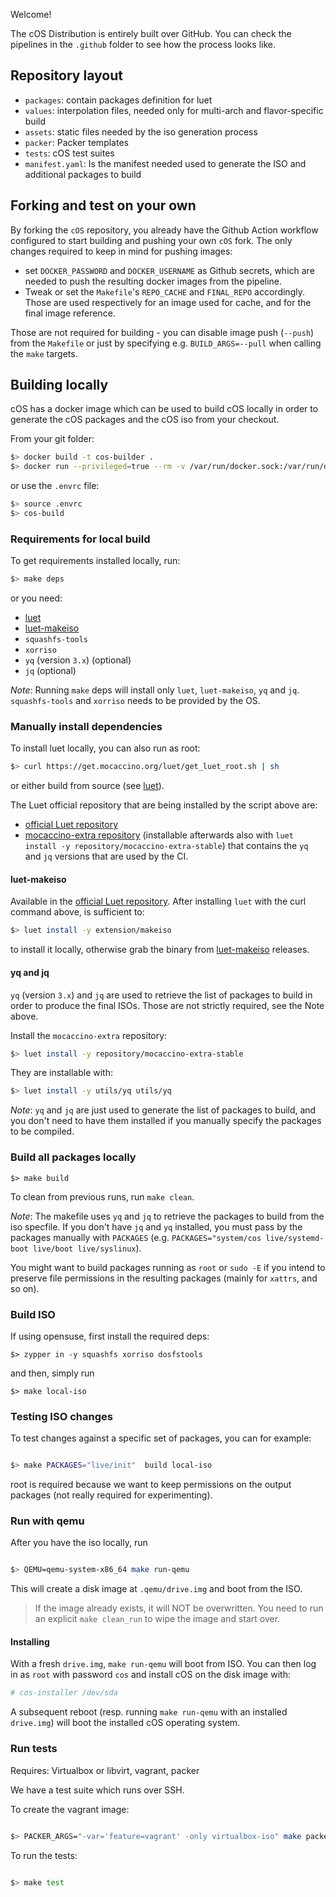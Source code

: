 Welcome!

The cOS Distribution is entirely built over GitHub. You can check the pipelines in the `.github` folder to see how the process looks like.

## Repository layout

- `packages`: contain packages definition for luet
- `values`: interpolation files, needed only for multi-arch and flavor-specific build
- `assets`: static files needed by the iso generation process
- `packer`: Packer templates
- `tests`: cOS test suites
- `manifest.yaml`: Is the manifest needed used to generate the ISO and additional packages to build

## Forking and test on your own

By forking the `cOS` repository, you already have the Github Action workflow configured to start building and pushing your own `cOS` fork.
The only changes required to keep in mind for pushing images:
- set `DOCKER_PASSWORD` and `DOCKER_USERNAME` as Github secrets, which are needed to push the resulting docker images from the pipeline. 
- Tweak or set the `Makefile`'s `REPO_CACHE` and `FINAL_REPO` accordingly. Those are used respectively for an image used for cache, and for the final image reference.

Those are not required for building - you can disable image push (`--push`) from the `Makefile` or just by specifying e.g. `BUILD_ARGS=--pull` when calling the `make` targets.

## Building locally

cOS has a docker image which can be used to build cOS locally in order to generate the cOS packages and the cOS iso from your checkout.

From your git folder:

```bash
$> docker build -t cos-builder .
$> docker run --privileged=true --rm -v /var/run/docker.sock:/var/run/docker.sock -v $PWD:/cOS cos-builder
```

or use the `.envrc` file:

```bash
$> source .envrc
$> cos-build
```

### Requirements for local build

To get requirements installed locally, run:

```bash
$> make deps
```

or you need:

- [luet](https://github.com/mudler/luet)
- [luet-makeiso](https://github.com/mudler/luet-makeiso)
- `squashfs-tools`
- `xorriso`
- `yq` (version `3.x`)  (optional)
- `jq` (optional)

_Note_: Running `make` deps will install only `luet`, `luet-makeiso`, `yq` and `jq`. `squashfs-tools` and `xorriso` needs to be provided by the OS.

### Manually install dependencies

To install luet locally, you can also run as root:
```bash
$> curl https://get.mocaccino.org/luet/get_luet_root.sh | sh
```
or either build from source (see [luet](https://github.com/mudler/luet)).

The Luet official repository that are being installed by the script above are:
- [official Luet repository](https://github.com/Luet-lab/luet-repo)
- [mocaccino-extra repository](https://github.com/mocaccinoOS/mocaccino-extra) (installable afterwards also with `luet install -y repository/mocaccino-extra-stable`) that contains the `yq` and `jq` versions that are used by the CI. 


#### luet-makeiso

Available in the [official Luet repository](https://github.com/Luet-lab/luet-repo). After installing `luet` with the curl command above, is sufficient to:

```bash
$> luet install -y extension/makeiso
```

to install it locally, otherwise grab the binary from [luet-makeiso](https://github.com/mudler/luet-makeiso) releases.

#### yq and jq
`yq` (version `3.x`) and `jq` are used to retrieve the list of packages to build in order to produce the final ISOs. Those are not strictly required, see the Note above. 

Install the `mocaccino-extra` repository:

```bash
$> luet install -y repository/mocaccino-extra-stable
```

They are installable with:

```bash
$> luet install -y utils/yq utils/yq
```

_Note_: `yq` and `jq` are just used to generate the list of packages to build, and you don't need to have them installed if you manually specify the packages to be compiled.

### Build all packages locally

```
$> make build
```

To clean from previous runs, run `make clean`.

_Note_: The makefile uses `yq` and `jq` to retrieve the packages to build from the iso specfile. If you don't have `jq` and `yq` installed, you must pass by the packages manually with `PACKAGES` (e.g. `PACKAGES="system/cos live/systemd-boot live/boot live/syslinux`).

You might want to build packages running as `root` or `sudo -E` if you intend to preserve file permissions in the resulting packages (mainly for `xattrs`, and so on).

### Build ISO

If using opensuse, first install the required deps:

```
$> zypper in -y squashfs xorriso dosfstools
```

and then, simply run

```
$> make local-iso
```

### Testing ISO changes

To test changes against a specific set of packages, you can for example:

```bash

$> make PACKAGES="live/init"  build local-iso

```

root is required because we want to keep permissions on the output packages (not really required for experimenting).

### Run with qemu

After you have the iso locally, run

```bash

$> QEMU=qemu-system-x86_64 make run-qemu

```

This will create a disk image at `.qemu/drive.img` and boot from the ISO.

> If the image already exists, it will NOT be overwritten.
> You need to run an explicit `make clean_run` to wipe the image and
> start over.

#### Installing

With a fresh `drive.img`, `make run-qemu` will boot from ISO. You can then log in as `root` with password `cos` and install cOS on
the disk image with:

```bash
# cos-installer /dev/sda
```

A subsequent reboot (resp. running `make run-qemu` with an installed
`drive.img`) will boot the installed cOS operating system.



### Run tests

Requires: Virtualbox or libvirt, vagrant, packer

We have a test suite which runs over SSH.

To create the vagrant image:

```bash

$> PACKER_ARGS="-var='feature=vagrant' -only virtualbox-iso" make packer

```

To run the tests:

```bash

$> make test

```
